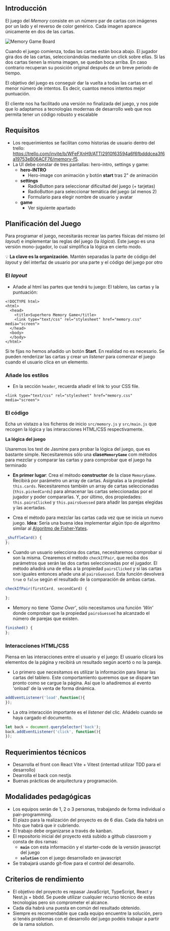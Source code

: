## Introducción

El juego del _Memory_ consiste en un número par de cartas con imágenes por un lado y el reverso de color genérico. Cada imagen aparece únicamente en dos de las cartas.

![Memory Game Board](https://imgur.com/4Wyw3kh.png)

Cuando el juego comienza, todas las cartas están boca abajo. El jugador gira dos de las cartas, seleccionándolas mediante un click sobre ellas. Si las dos cartas tienen la misma imagen, se quedan boca arriba. En caso contrario recuperan su posición original después de un breve periodo de tiempo.

El objetivo del juego es conseguir dar la vuelta a todas las cartas en el menor número de intentos. Es decir, cuantos menos intentos mejor puntuación.

El cliente nos ha facilitado una versión no finalizada del juego, y nos pide que lo adaptamos a tecnologías modernas de desarrollo web que nos permita tener un código robusto y escalable

## Requisitos
- Los requerimientos se facilitan como historias de usuario dentro del trello: https://trello.com/invite/b/WFeFXnH9/ATTI2910f63594a6f6fbdddcea3f6a19753eB06ACF76/memory-f5.
- La UI debe constar de tres pantallas: hero-intro, settings y game:
  - **hero-INTRO**
    - Hero-image con animación y botón **start** tras 2" de animación
  - **settings**
    - RadioButton para seleccionar dificultad del juego (+ tarjetas)
    - RadioButton para seleccionar temática del juego (al menos 2)
    - Formulario para elegir nombre de usuario y avatar
  - **game**
    - Ver siguiente apartado

## Planificación del Juego

Para programar el juego, necesitarás recrear las partes físicas del mismo (el *layout*) e implementar las reglas del juego (la *lógica*). Este juego es una versión mono-jugador, lo cual simplifica la lógica en cierto modo.

💡 **La clave es la organización**. Mantén separadas la parte de código del *layout* y del interfaz de usuario por una parte y el código del juego por otro

### El *layout*

- Añade al html las partes que tendrá tu juego: El tablero, las cartas y la puntuación:

```htmlmixed=
<!DOCTYPE html>
<html>
  <head>
    <title>Superhero Memory Game</title>
    <link type="text/css" rel="stylesheet" href="memory.css" media="screen">
  </head>
  <body>
  </body>
</html>
```
Si te fijas no hemos añadido un botón **Start**. En realidad no es necesario. Se pueden renderizar las cartas y crear un *listener* para comenzar el juego cuando el usuario clica en un elemento.

### Añade los estilos

- En la sección `header`, recuerda añadir el link to your CSS file.

```htmlmixed
<link type="text/css" rel="stylesheet" href="memory.css" media="screen">
```

### El código

Echa un vistazo a los ficheros de inicio `src/memory.js` y `src/main.js` que recogen la lógica y las interacciones HTML/CSS respectivamente.

**La lógica del juego**

Usaremos los test de Jasmine para probar la lógica del juego, que es bastante simple. Necesitaremos sólo una **clase`MemoryGame`** com métodos para mezclar y comparar las cartas y para comprobar que el juego ha terminado

- **En primer lugar**: Crea el método **constructor** de la clase `MemoryGame`. Recibirá por parámetro un array de cartas. Asígnalas a la propiedad `this.cards`. Necesitaremos también un array de cartas seleccionadas (`this.pickedCards`) para almacenar las cartas seleccionadas por el jugador y poder compararlas. Y, por último, dos propiedades: `this.pairsClicked` y `this.pairsGuessed` para añadir las parejas elegidas y las acertadas.

- Crea el método para mezclar las cartas cada vez que se inicia un nuevo juego. **Idea**: Sería una buena idea implementar algún tipo de algoritmo similar al [Algoritmo de Fisher-Yates](https://es.wikipedia.org/wiki/Algoritmo_de_Fisher-Yates).

```javascript
_shuffleCard() {
};
```

- Cuando un usuario selecciona dos cartas, necesitaremos comprobar si son la misma. Crearemos el método  `checkIfPair`, que reciba dos parámetros que serán las dos cartas seleccionadas por el jugador. El método añadirá una de ellas a la propiedad `pairsClicked` y si las cartas son iguales entonces añade una al `pairsGuessed`.
Esta función devolverá `true` o `false` según el resultado de la comparación de ambas cartas.

```javascript
checkIfPair(firstCard, secondCard) {

};
```
- Memory no tiene *'Game Over'*, sólo necesitamos una función *'Win'* donde comprobar que la propiedad `pairsGuessed` ha alcanzado el número de parejas que existen.

```javascript
finished() {
};
```

### Interacciones HTML/CSS

Piensa en las interacciones entre el usuario y el juego: El usuario clicará los elementos de la página y recibirá un resultado según acertó  o no la pareja.
- Lo primero que necesitamos es utilizar la información para llenar las cartas del tablero. Este comportamiento queremos que se dispare tan pronto como se cargue la página. Así que lo añadiremos al evento 'onload' de la venta de forma dinámica.

```javascript
addEventListener('load',function(){
});
```
- La otra interacción importante es el *listener* del clic. Añádelo cuando se haya cargado el documento.

```javascript
let back = document.querySelector('back');
back.addEventListener('click', function(){
});

```

## Requerimientos técnicos

- Desarrolla el front con React Vite + Vitest (intentad utilizar TDD para el desarrollo)
- Dearrolla el back con nestjs
- Buenas prácticas de arquitectura y programación.

## Modalidades pedagógicas

- Los equipos serán de 1, 2 o 3 personas, trabajando de forma individual o pair-programming.
- El plazo para la realización del proyecto es de 6 días. Cada día habrá un hito que habrá que ir cubriendo.
- El trabajo debe organizarse a través de kanban.
- El repositorio inicial del proyecto está subido a github classroom y consta de dos ramas:
  - **`main`** con esta información y el starter-code de la versión javascript del juego
  - **`solution`** con el juego desarrollado en javascript
- Se trabajará usando git-flow para el control del desarrollo.

## Criterios de rendimiento
- El objetivo del proyecto es repasar JavaScript, TypeScript, React y Nest.js + bbdd. Se puede utilizar cualquier recurso técnico de estas tecnologías pero sin comprometer el alcance.
- Cada día habrá una puesta en común del resultado obtenido.
- Siempre es recomendable que cada equipo encuentre la solución, pero si tenéis problemas con el desarrollo del juego podéis trabajar a partir de la rama solution.

